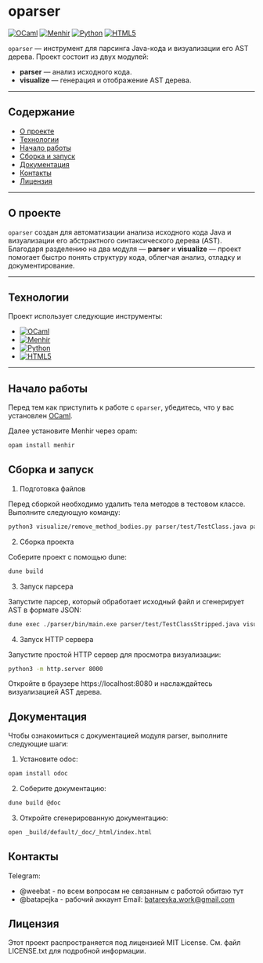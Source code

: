 # oparser

[![OCaml](https://img.shields.io/badge/OCaml-ec6813?style=for-the-badge&logo=ocaml&logoColor=white)](https://ocaml.org/) [![Menhir](https://img.shields.io/badge/Menhir-FF6600?style=for-the-badge)](http://www.menhir.org/) [![Python](https://img.shields.io/badge/Python-3776AB?style=for-the-badge&logo=python&logoColor=white)](https://www.python.org/) [![HTML5](https://img.shields.io/badge/HTML5-E34F26?style=for-the-badge&logo=html5&logoColor=white)](https://developer.mozilla.org/en-US/docs/Web/Guide/HTML/HTML5)

`oparser` — инструмент для парсинга Java-кода и визуализации его AST дерева. Проект состоит из двух модулей:

- **parser** — анализ исходного кода.
- **visualize** — генерация и отображение AST дерева.

---

## Содержание

- [О проекте](#о-проекте)
- [Технологии](#технологии)
- [Начало работы](#начало-работы)
- [Сборка и запуск](#сборка-и-запуск)
- [Документация](#документация)
- [Контакты](#контакты)
- [Лицензия](#лицензия)

---

## О проекте

`oparser` создан для автоматизации анализа исходного кода Java и визуализации его абстрактного синтаксического дерева (AST). Благодаря разделению на два модуля — **parser** и **visualize** — проект помогает быстро понять структуру кода, облегчая анализ, отладку и документирование.

---

## Технологии

Проект использует следующие инструменты:

- [![OCaml](https://img.shields.io/badge/OCaml-ec6813?style=for-the-badge&logo=ocaml&logoColor=white)](https://ocaml.org/)
- [![Menhir](https://img.shields.io/badge/Menhir-FF6600?style=for-the-badge)](http://www.menhir.org/)
- [![Python](https://img.shields.io/badge/Python-3776AB?style=for-the-badge&logo=python&logoColor=white)](https://www.python.org/)
- [![HTML5](https://img.shields.io/badge/HTML5-E34F26?style=for-the-badge&logo=html5&logoColor=white)](https://developer.mozilla.org/en-US/docs/Web/Guide/HTML/HTML5)

---

## Начало работы

Перед тем как приступить к работе с `oparser`, убедитесь, что у вас установлен [OCaml](https://ocaml.org/docs/installing-ocaml).

Далее установите Menhir через opam:
```sh
opam install menhir
```

## Сборка и запуск
1. Подготовка файлов

Перед сборкой необходимо удалить тела методов в тестовом классе. Выполните следующую команду:
```sh
python3 visualize/remove_method_bodies.py parser/test/TestClass.java parser/test/TestClassStripped.java
```

2. Сборка проекта

Соберите проект с помощью dune:
```sh
dune build
```
3. Запуск парсера

Запустите парсер, который обработает исходный файл и сгенерирует AST в формате JSON:
```sh
dune exec ./parser/bin/main.exe parser/test/TestClassStripped.java visualize/ast.json
```

4. Запуск HTTP сервера

Запустите простой HTTP сервер для просмотра визуализации:
```sh
python3 -m http.server 8000
```

Откройте в браузере https://localhost:8080 и наслаждайтесь визуализацией AST дерева.

## Документация
Чтобы ознакомиться с документацией модуля parser, выполните следующие шаги:

1. Установите odoc:

```sh
opam install odoc
```

2. Соберите документацию:

```sh
dune build @doc
```

3. Откройте сгенерированную документацию:

```sh
open _build/default/_doc/_html/index.html
```

## Контакты
Telegram: 
- @weebat - по всем вопросам не связанным с работой обитаю тут
- @batapejka - рабочий аккаунт
Email: batareyka.work@gmail.com

## Лицензия 

Этот проект распространяется под лицензией MIT License. См. файл LICENSE.txt для подробной информации.
